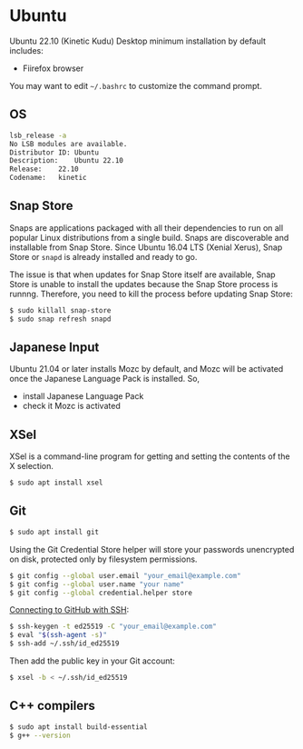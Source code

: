# Ubuntu

Ubuntu 22.10 (Kinetic Kudu) Desktop minimum installation by default includes:

- Fiirefox browser

You may want to edit `~/.bashrc` to customize the command prompt.

## OS

```bash
lsb_release -a
No LSB modules are available.
Distributor ID:	Ubuntu
Description:	Ubuntu 22.10
Release:	22.10
Codename:	kinetic
```

## Snap Store

Snaps are applications packaged with all their dependencies to run on all popular Linux distributions from a single build. Snaps are discoverable and installable from Snap Store. Since Ubuntu 16.04 LTS (Xenial Xerus), Snap Store or `snapd` is already installed and ready to go.

The issue is that when updates for Snap Store itself are available, Snap Store is unable to install the updates because the Snap Store process is runnng. Therefore, you need to kill the process before updating Snap Store:

```bash
$ sudo killall snap-store
$ sudo snap refresh snapd
```

## Japanese Input

Ubuntu 21.04 or later installs Mozc by default, and Mozc will be activated once the Japanese Language Pack is installed. So,

- install Japanese Language Pack
- check it Mozc is activated

## XSel

XSel is a command-line program for getting and setting the contents of the X selection.

```bash
$ sudo apt install xsel
```

## Git

```bash
$ sudo apt install git
```

Using the Git Credential Store helper will store your passwords unencrypted on disk, protected only by filesystem permissions.

```bash
$ git config --global user.email "your_email@example.com"
$ git config --global user.name "your name"
$ git config --global credential.helper store
```

[Connecting to GitHub with SSH](https://docs.github.com/en/authentication/connecting-to-github-with-ssh):

```bash
$ ssh-keygen -t ed25519 -C "your_email@example.com"
$ eval "$(ssh-agent -s)"
$ ssh-add ~/.ssh/id_ed25519
```

Then add the public key in your Git account:

```bash
$ xsel -b < ~/.ssh/id_ed25519
```

## C++ compilers

```bash
$ sudo apt install build-essential
$ g++ --version
```


